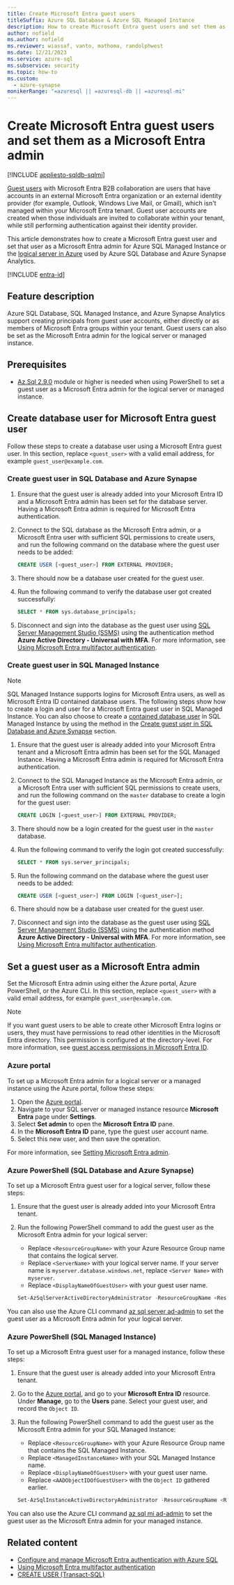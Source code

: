 ```yaml
---
title: Create Microsoft Entra guest users
titleSuffix: Azure SQL Database & Azure SQL Managed Instance
description: How to create Microsoft Entra guest users and set them as Microsoft Entra admin in Azure SQL Database, Azure SQL Managed Instance, and Azure Synapse Analytics
author: nofield
ms.author: nofield
ms.reviewer: wiassaf, vanto, mathoma, randolphwest
ms.date: 12/21/2023
ms.service: azure-sql
ms.subservice: security
ms.topic: how-to
ms.custom:
  - azure-synapse
monikerRange: "=azuresql || =azuresql-db || =azuresql-mi"
---
```

# Create Microsoft Entra guest users and set them as a Microsoft Entra admin

[!INCLUDE [appliesto-sqldb-sqlmi](../includes/appliesto-sqldb-sqlmi.md)]

[Guest users](/entra/external-id/user-properties) with Microsoft Entra B2B collaboration are users that have accounts in an external Microsoft Entra organization or an external identity provider (for example, Outlook, Windows Live Mail, or Gmail), which isn't managed within your Microsoft Entra tenant. Guest user accounts are created when those individuals are invited to collaborate within your tenant, while still performing authentication against their identity provider.

This article demonstrates how to create a Microsoft Entra guest user and set that user as a Microsoft Entra admin for Azure SQL Managed Instance or the [logical server in Azure](logical-servers.md) used by Azure SQL Database and Azure Synapse Analytics.

[!INCLUDE [entra-id](../includes/entra-id.md)]

## Feature description

Azure SQL Database, SQL Managed Instance, and Azure Synapse Analytics support creating principals from guest user accounts, either directly or as members of Microsoft Entra groups within your tenant. Guest users can also be set as the Microsoft Entra admin for the logical server or managed instance.

## Prerequisites

- [Az.Sql 2.9.0](https://www.powershellgallery.com/packages/Az.Sql/2.9.0) module or higher is needed when using PowerShell to set a guest user as a Microsoft Entra admin for the logical server or managed instance.

## Create database user for Microsoft Entra guest user

Follow these steps to create a database user using a Microsoft Entra guest user. In this section, replace `<guest_user>` with a valid email address, for example `guest_user@example.com`.

### Create guest user in SQL Database and Azure Synapse

1. Ensure that the guest user is already added into your Microsoft Entra ID and a Microsoft Entra admin has been set for the database server. Having a Microsoft Entra admin is required for Microsoft Entra authentication.

1. Connect to the SQL database as the Microsoft Entra admin, or a Microsoft Entra user with sufficient SQL permissions to create users, and run the following command on the database where the guest user needs to be added:

   ```sql
   CREATE USER [<guest_user>] FROM EXTERNAL PROVIDER;
   ```

1. There should now be a database user created for the guest user.

1. Run the following command to verify the database user got created successfully:

   ```sql
   SELECT * FROM sys.database_principals;
   ```

1. Disconnect and sign into the database as the guest user using [SQL Server Management Studio (SSMS)](/sql/ssms/download-sql-server-management-studio-ssms) using the authentication method **Azure Active Directory - Universal with MFA**. For more information, see [Using Microsoft Entra multifactor authentication](authentication-mfa-ssms-overview.md).

### Create guest user in SQL Managed Instance

> [!NOTE]  
> SQL Managed Instance supports logins for Microsoft Entra users, as well as Microsoft Entra ID contained database users. The following steps show how to create a login and user for a Microsoft Entra guest user in SQL Managed Instance. You can also choose to create a [contained database user](/sql/relational-databases/security/contained-database-users-making-your-database-portable) in SQL Managed Instance by using the method in the [Create guest user in SQL Database and Azure Synapse](#create-guest-user-in-sql-database-and-azure-synapse) section.

1. Ensure that the guest user is already added into your Microsoft Entra tenant and a Microsoft Entra admin has been set for the SQL Managed Instance. Having a Microsoft Entra admin is required for Microsoft Entra authentication.

1. Connect to the SQL Managed Instance as the Microsoft Entra admin, or a Microsoft Entra user with sufficient SQL permissions to create users, and run the following command on the `master` database to create a login for the guest user:

   ```sql
   CREATE LOGIN [<guest_user>] FROM EXTERNAL PROVIDER;
   ```

1. There should now be a login created for the guest user in the `master` database.

1. Run the following command to verify the login got created successfully:

   ```sql
   SELECT * FROM sys.server_principals;
   ```

1. Run the following command on the database where the guest user needs to be added:

   ```sql
   CREATE USER [<guest_user>] FROM LOGIN [<guest_user>];
   ```

1. There should now be a database user created for the guest user.

1. Disconnect and sign into the database as the guest user using [SQL Server Management Studio (SSMS)](/sql/ssms/download-sql-server-management-studio-ssms) using the authentication method **Azure Active Directory - Universal with MFA**. For more information, see [Using Microsoft Entra multifactor authentication](authentication-mfa-ssms-overview.md).

## Set a guest user as a Microsoft Entra admin

Set the Microsoft Entra admin using either the Azure portal, Azure PowerShell, or the Azure CLI. In this section, replace `<guest_user>` with a valid email address, for example `guest_user@example.com`.

> [!NOTE]  
> If you want guest users to be able to create other Microsoft Entra logins or users, they must have permissions to read other identities in the Microsoft Entra directory. This permission is configured at the directory-level. For more information, see [guest access permissions in Microsoft Entra ID](/entra/identity/users/users-restrict-guest-permissions).

### Azure portal

To set up a Microsoft Entra admin for a logical server or a managed instance using the Azure portal, follow these steps:

1. Open the [Azure portal](https://portal.azure.com).
1. Navigate to your SQL server or managed instance resource **Microsoft Entra** page under **Settings**.
1. Select **Set admin** to open the **Microsoft Entra ID** pane.
1. In the **Microsoft Entra ID** pane, type the guest user account name.
1. Select this new user, and then save the operation.

For more information, see [Setting Microsoft Entra admin](authentication-aad-configure.md#provision-azure-ad-admin-sql-database).

### Azure PowerShell (SQL Database and Azure Synapse)

To set up a Microsoft Entra guest user for a logical server, follow these steps:

1. Ensure that the guest user is already added into your Microsoft Entra tenant.

1. Run the following PowerShell command to add the guest user as the Microsoft Entra admin for your logical server:

   - Replace `<ResourceGroupName>` with your Azure Resource Group name that contains the logical server.
   - Replace `<ServerName>` with your logical server name. If your server name is `myserver.database.windows.net`, replace `<Server Name>` with `myserver`.
   - Replace `<DisplayNameOfGuestUser>` with your guest user name.

   ```powershell
   Set-AzSqlServerActiveDirectoryAdministrator -ResourceGroupName <ResourceGroupName> -ServerName <ServerName> -DisplayName <DisplayNameOfGuestUser>
   ```

You can also use the Azure CLI command [az sql server ad-admin](/cli/azure/sql/server/ad-admin) to set the guest user as a Microsoft Entra admin for your logical server.

### Azure PowerShell (SQL Managed Instance)

To set up a Microsoft Entra guest user for a managed instance, follow these steps:

1. Ensure that the guest user is already added into your Microsoft Entra tenant.

1. Go to the [Azure portal](https://portal.azure.com), and go to your **Microsoft Entra ID** resource. Under **Manage**, go to the **Users** pane. Select your guest user, and record the `Object ID`.

1. Run the following PowerShell command to add the guest user as the Microsoft Entra admin for your SQL Managed Instance:

   - Replace `<ResourceGroupName>` with your Azure Resource Group name that contains the SQL Managed Instance.
   - Replace `<ManagedInstanceName>` with your SQL Managed Instance name.
   - Replace `<DisplayNameOfGuestUser>` with your guest user name.
   - Replace `<AADObjectIDOfGuestUser>` with the `Object ID` gathered earlier.

   ```powershell
   Set-AzSqlInstanceActiveDirectoryAdministrator -ResourceGroupName <ResourceGroupName> -InstanceName "<ManagedInstanceName>" -DisplayName <DisplayNameOfGuestUser> -ObjectId <AADObjectIDOfGuestUser>
   ```

You can also use the Azure CLI command [az sql mi ad-admin](/cli/azure/sql/mi/ad-admin) to set the guest user as the Microsoft Entra admin for your managed instance.

## Related content

- [Configure and manage Microsoft Entra authentication with Azure SQL](authentication-aad-configure.md)
- [Using Microsoft Entra multifactor authentication](authentication-mfa-ssms-overview.md)
- [CREATE USER (Transact-SQL)](/sql/t-sql/statements/create-user-transact-sql)
